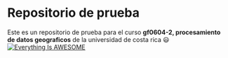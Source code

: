# Repositorio de prueba
Este es un repositorio de prueba para el curso **gf0604-2, procesamiento de datos geograficos** de la universidad de costa rica
:smiley:
[![Everything Is AWESOME](https://img.youtube.com/vi/StTqXEQ2l-Y/0.jpg)](https://www.youtube.com/watch?v=StTqXEQ2l-Y "Everything Is AWESOME")

